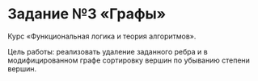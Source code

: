 # Задание №3 «Графы»

Курс «Функциональная логика и теория алгоритмов».

Цель работы: реализовать удаление заданного ребра и в модифицированном графе сортировку  вершин по убыванию степени вершин.
